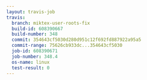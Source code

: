 ```yaml
---
layout: travis-job
travis:
  branch: miktex-user-roots-fix
  build-id: 608390667
  build-number: 348
  commit: 354643cf5030d280d951c12f692fd887922a95a5
  commit-range: 75626cb933dc...354643cf5030
  job-id: 608390671
  job-number: 348.4
  os-name: linux
  test-result: 0
---
```

